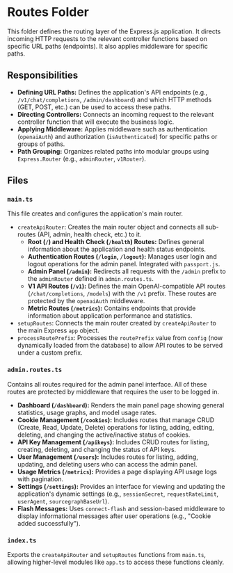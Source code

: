 # Routes Folder

This folder defines the routing layer of the Express.js application. It directs incoming HTTP requests to the relevant controller functions based on specific URL paths (endpoints). It also applies middleware for specific paths.

## Responsibilities

* **Defining URL Paths:** Defines the application's API endpoints (e.g., `/v1/chat/completions`, `/admin/dashboard`) and which HTTP methods (GET, POST, etc.) can be used to access these paths.
* **Directing Controllers:** Connects an incoming request to the relevant controller function that will execute the business logic.
* **Applying Middleware:** Applies middleware such as authentication (`openaiAuth`) and authorization (`isAuthenticated`) for specific paths or groups of paths.
* **Path Grouping:** Organizes related paths into modular groups using `Express.Router` (e.g., `adminRouter`, `v1Router`).

## Files

### `main.ts`

This file creates and configures the application's main router.

* `createApiRouter`: Creates the main router object and connects all sub-routes (API, admin, health check, etc.) to it.
  * **Root (`/`) and Health Check (`/health`) Routes:** Defines general information about the application and health status endpoints.
  * **Authentication Routes (`/login`, `/logout`):** Manages user login and logout operations for the admin panel. Integrated with `passport.js`.
  * **Admin Panel (`/admin`):** Redirects all requests with the `/admin` prefix to the `adminRouter` defined in `admin.routes.ts`.
  * **V1 API Routes (`/v1`):** Defines the main OpenAI-compatible API routes (`/chat/completions`, `/models`) with the `/v1` prefix. These routes are protected by the `openaiAuth` middleware.
  * **Metric Routes (`/metrics`):** Contains endpoints that provide information about application performance and statistics.
* `setupRoutes`: Connects the main router created by `createApiRouter` to the main Express `app` object.
* `processRoutePrefix`: Processes the `routePrefix` value from `config` (now dynamically loaded from the database) to allow API routes to be served under a custom prefix.

### `admin.routes.ts`

Contains all routes required for the admin panel interface. All of these routes are protected by middleware that requires the user to be logged in.

* **Dashboard (`/dashboard`):** Renders the main panel page showing general statistics, usage graphs, and model usage rates.
* **Cookie Management (`/cookies`):** Includes routes that manage CRUD (Create, Read, Update, Delete) operations for listing, adding, editing, deleting, and changing the active/inactive status of cookies.
* **API Key Management (`/apikeys`):** Includes CRUD routes for listing, creating, deleting, and changing the status of API keys.
* **User Management (`/users`):** Includes routes for listing, adding, updating, and deleting users who can access the admin panel.
* **Usage Metrics (`/metrics`):** Provides a page displaying API usage logs with pagination.
* **Settings (`/settings`):** Provides an interface for viewing and updating the application's dynamic settings (e.g., `sessionSecret`, `requestRateLimit`, `userAgent`, `sourcegraphBaseUrl`).
* **Flash Messages:** Uses `connect-flash` and session-based middleware to display informational messages after user operations (e.g., "Cookie added successfully").

### `index.ts`

Exports the `createApiRouter` and `setupRoutes` functions from `main.ts`, allowing higher-level modules like `app.ts` to access these functions cleanly.
